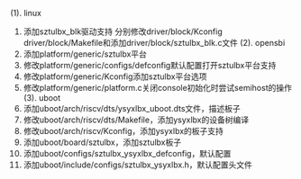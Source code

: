 (1). linux
1. 添加sztulbx_blk驱动支持
    分别修改driver/block/Kconfig driver/block/Makefile和添加driver/block/sztulbx_blk.c文件
(2). opensbi
1. 添加platform/generic/sztulbx平台
2. 修改platform/generic/configs/defconfig默认配置打开sztulbx平台支持
3. 修改platform/generic/Kconfig添加sztulbx平台选项
4. 修改platform/generic/platform.c关闭console初始化时尝试semihost的操作
(3). uboot
1. 添加uboot/arch/riscv/dts/ysyxlbx_uboot.dts文件，描述板子
2. 修改uboot/arch/riscv/dts/Makefile，添加ysyxlbx的设备树编译
3. 修改uboot/arch/riscv/Kconfig，添加ysyxlbx的板子支持
4. 添加uboot/board/sztulbx，添加sztulbx板子
5. 添加uboot/configs/sztulbx_ysyxlbx_defconfig，默认配置
6. 添加uboot/include/configs/sztulbx_ysyxlbx.h，默认配置头文件



